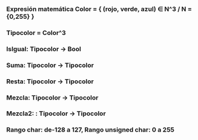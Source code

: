 ### Expresión matemática Color = { (rojo, verde, azul) ∈ N^3 / N = {0,255} }
### Tipocolor = Color^3
### IsIgual: Tipocolor -> Bool
### Suma: Tipocolor -> Tipocolor
### Resta: Tipocolor -> Tipocolor
### Mezcla: Tipocolor -> Tipocolor
### Mezcla2: : Tipocolor -> Tipocolor
### Rango char: de-128 a 127, Rango unsigned char: 0 a 255
